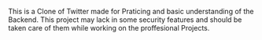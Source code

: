 This is a Clone of Twitter  made for Praticing and basic understanding of the Backend. This project may lack in some security features and should be taken care of them while working on the proffesional Projects.
